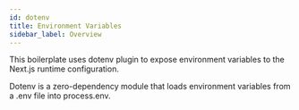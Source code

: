 ```yaml
---
id: dotenv
title: Environment Variables
sidebar_label: Overview
---
```


This boilerplate uses dotenv plugin to expose environment variables to the Next.js runtime configuration.

Dotenv is a zero-dependency module that loads environment variables from a .env file into process.env.
